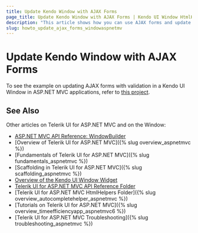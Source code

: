 ```yaml
---
title: Update Kendo Window with AJAX Forms
page_title: Update Kendo Window with AJAX Forms | Kendo UI Window HtmlHelper
description: "This article shows how you can use AJAX forms and update Kendo Window with validation fetched from the controller in ASP.NET MVC applications."
slug: howto_update_ajax_forms_windowaspnetmv
---
```


# Update Kendo Window with AJAX Forms

To see the example on updating AJAX forms with validation in a Kendo UI Window in ASP.NET MVC applications, refer to [this project](https://github.com/telerik/ui-for-aspnet-mvc-examples/tree/master/window/KendoWindow-Ajax-Form).

## See Also

Other articles on Telerik UI for ASP.NET MVC and on the Window:

* [ASP.NET MVC API Reference: WindowBuilder](/api/aspnet-mvc/Kendo.Mvc.UI.Fluent/WindowBuilder)
* [Overview of Telerik UI for ASP.NET MVC]({% slug overview_aspnetmvc %})
* [Fundamentals of Telerik UI for ASP.NET MVC]({% slug fundamentals_aspnetmvc %})
* [Scaffolding in Telerik UI for ASP.NET MVC]({% slug scaffolding_aspnetmvc %})
* [Overview of the Kendo UI Window Widget](http://docs.telerik.com/kendo-ui/controls/layout/window/overview)
* [Telerik UI for ASP.NET MVC API Reference Folder](/api/aspnet-mvc/Kendo.Mvc/AggregateFunction)
* [Telerik UI for ASP.NET MVC HtmlHelpers Folder]({% slug overview_autocompletehelper_aspnetmvc %})
* [Tutorials on Telerik UI for ASP.NET MVC]({% slug overview_timeefficiencyapp_aspnetmvc6 %})
* [Telerik UI for ASP.NET MVC Troubleshooting]({% slug troubleshooting_aspnetmvc %})
